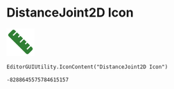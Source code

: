 # DistanceJoint2D Icon
![](/img/DistanceJoint2D%20Icon.png)

``` CSharp
EditorGUIUtility.IconContent("DistanceJoint2D Icon")
```
```
-8288645575784615157
```
